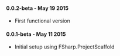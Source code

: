 #### 0.0.2-beta - May 19 2015
* First functional version

#### 0.0.1-beta - May 11 2015
* Initial setup using FSharp.ProjectScaffold